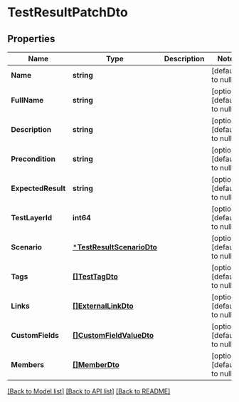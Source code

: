# TestResultPatchDto

## Properties
Name | Type | Description | Notes
------------ | ------------- | ------------- | -------------
**Name** | **string** |  | [default to null]
**FullName** | **string** |  | [optional] [default to null]
**Description** | **string** |  | [optional] [default to null]
**Precondition** | **string** |  | [optional] [default to null]
**ExpectedResult** | **string** |  | [optional] [default to null]
**TestLayerId** | **int64** |  | [optional] [default to null]
**Scenario** | [***TestResultScenarioDto**](TestResultScenarioDto.md) |  | [optional] [default to null]
**Tags** | [**[]TestTagDto**](TestTagDto.md) |  | [optional] [default to null]
**Links** | [**[]ExternalLinkDto**](ExternalLinkDto.md) |  | [optional] [default to null]
**CustomFields** | [**[]CustomFieldValueDto**](CustomFieldValueDto.md) |  | [optional] [default to null]
**Members** | [**[]MemberDto**](MemberDto.md) |  | [optional] [default to null]

[[Back to Model list]](../README.md#documentation-for-models) [[Back to API list]](../README.md#documentation-for-api-endpoints) [[Back to README]](../README.md)

